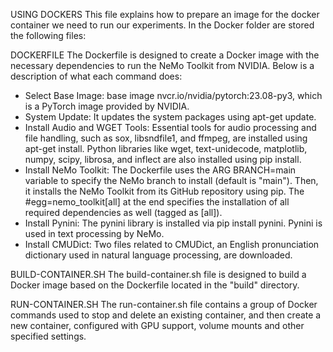 USING DOCKERS
This file explains how to prepare an image for the docker container we need to run our experiments. In the Docker folder are stored the following files:

DOCKERFILE
The Dockerfile is designed to create a Docker image with the necessary dependencies to run the NeMo Toolkit from NVIDIA. Below is a description of what each command does:

- Select Base Image: base image nvcr.io/nvidia/pytorch:23.08-py3, which is a PyTorch image provided by NVIDIA.
- System Update: It updates the system packages using apt-get update.
- Install Audio and WGET Tools: Essential tools for audio processing and file handling, such as sox, libsndfile1, and ffmpeg, are installed using apt-get install. Python libraries like wget, text-unidecode, matplotlib, numpy, scipy, librosa, and inflect are also installed using pip install.
- Install NeMo Toolkit: The Dockerfile uses the ARG BRANCH=main variable to specify the NeMo branch to install (default is "main"). Then, it installs the NeMo Toolkit from its GitHub repository using pip. The #egg=nemo_toolkit[all] at the end specifies the installation of all required dependencies as well (tagged as [all]).
- Install Pynini: The pynini library is installed via pip install pynini. Pynini is used in text processing by NeMo.
- Install CMUDict: Two files related to CMUDict, an English pronunciation dictionary used in natural language processing, are downloaded.

BUILD-CONTAINER.SH
The build-container.sh file is designed to build a Docker image based on the Dockerfile located in the "build" directory.

RUN-CONTAINER.SH
The run-container.sh file contains a group of Docker commands used to stop and delete an existing container, and then create a new container, configured with GPU support, volume mounts and other specified settings. 

